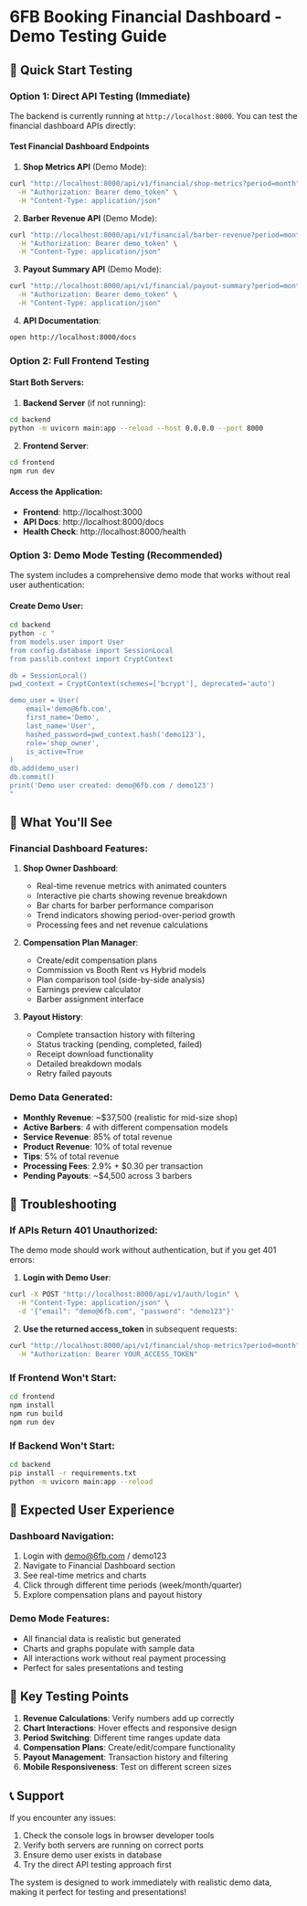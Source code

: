 # 6FB Booking Financial Dashboard - Demo Testing Guide

## 🚀 Quick Start Testing

### Option 1: Direct API Testing (Immediate)

The backend is currently running at `http://localhost:8000`. You can test the financial dashboard APIs directly:

#### Test Financial Dashboard Endpoints

1. **Shop Metrics API** (Demo Mode):
```bash
curl "http://localhost:8000/api/v1/financial/shop-metrics?period=month" \
  -H "Authorization: Bearer demo_token" \
  -H "Content-Type: application/json"
```

2. **Barber Revenue API** (Demo Mode):
```bash
curl "http://localhost:8000/api/v1/financial/barber-revenue?period=month" \
  -H "Authorization: Bearer demo_token" \
  -H "Content-Type: application/json"
```

3. **Payout Summary API** (Demo Mode):
```bash
curl "http://localhost:8000/api/v1/financial/payout-summary?period=month" \
  -H "Authorization: Bearer demo_token" \
  -H "Content-Type: application/json"
```

4. **API Documentation**:
```bash
open http://localhost:8000/docs
```

### Option 2: Full Frontend Testing

#### Start Both Servers:

1. **Backend Server** (if not running):
```bash
cd backend
python -m uvicorn main:app --reload --host 0.0.0.0 --port 8000
```

2. **Frontend Server**:
```bash
cd frontend
npm run dev
```

#### Access the Application:
- **Frontend**: http://localhost:3000
- **API Docs**: http://localhost:8000/docs
- **Health Check**: http://localhost:8000/health

### Option 3: Demo Mode Testing (Recommended)

The system includes a comprehensive demo mode that works without real user authentication:

#### Create Demo User:
```bash
cd backend
python -c "
from models.user import User
from config.database import SessionLocal
from passlib.context import CryptContext

db = SessionLocal()
pwd_context = CryptContext(schemes=['bcrypt'], deprecated='auto')

demo_user = User(
    email='demo@6fb.com',
    first_name='Demo',
    last_name='User',
    hashed_password=pwd_context.hash('demo123'),
    role='shop_owner',
    is_active=True
)
db.add(demo_user)
db.commit()
print('Demo user created: demo@6fb.com / demo123')
"
```

## 🎯 What You'll See

### Financial Dashboard Features:

1. **Shop Owner Dashboard**:
   - Real-time revenue metrics with animated counters
   - Interactive pie charts showing revenue breakdown
   - Bar charts for barber performance comparison
   - Trend indicators showing period-over-period growth
   - Processing fees and net revenue calculations

2. **Compensation Plan Manager**:
   - Create/edit compensation plans
   - Commission vs Booth Rent vs Hybrid models
   - Plan comparison tool (side-by-side analysis)
   - Earnings preview calculator
   - Barber assignment interface

3. **Payout History**:
   - Complete transaction history with filtering
   - Status tracking (pending, completed, failed)
   - Receipt download functionality
   - Detailed breakdown modals
   - Retry failed payouts

### Demo Data Generated:
- **Monthly Revenue**: ~$37,500 (realistic for mid-size shop)
- **Active Barbers**: 4 with different compensation models
- **Service Revenue**: 85% of total revenue
- **Product Revenue**: 10% of total revenue  
- **Tips**: 5% of total revenue
- **Processing Fees**: 2.9% + $0.30 per transaction
- **Pending Payouts**: ~$4,500 across 3 barbers

## 🔧 Troubleshooting

### If APIs Return 401 Unauthorized:
The demo mode should work without authentication, but if you get 401 errors:

1. **Login with Demo User**:
```bash
curl -X POST "http://localhost:8000/api/v1/auth/login" \
  -H "Content-Type: application/json" \
  -d '{"email": "demo@6fb.com", "password": "demo123"}'
```

2. **Use the returned access_token** in subsequent requests:
```bash
curl "http://localhost:8000/api/v1/financial/shop-metrics?period=month" \
  -H "Authorization: Bearer YOUR_ACCESS_TOKEN"
```

### If Frontend Won't Start:
```bash
cd frontend
npm install
npm run build
npm run dev
```

### If Backend Won't Start:
```bash
cd backend
pip install -r requirements.txt
python -m uvicorn main:app --reload
```

## 📱 Expected User Experience

### Dashboard Navigation:
1. Login with demo@6fb.com / demo123
2. Navigate to Financial Dashboard section
3. See real-time metrics and charts
4. Click through different time periods (week/month/quarter)
5. Explore compensation plans and payout history

### Demo Mode Features:
- All financial data is realistic but generated
- Charts and graphs populate with sample data
- All interactions work without real payment processing
- Perfect for sales presentations and testing

## 🎉 Key Testing Points

1. **Revenue Calculations**: Verify numbers add up correctly
2. **Chart Interactions**: Hover effects and responsive design
3. **Period Switching**: Different time ranges update data
4. **Compensation Plans**: Create/edit/compare functionality
5. **Payout Management**: Transaction history and filtering
6. **Mobile Responsiveness**: Test on different screen sizes

## 📞 Support

If you encounter any issues:
1. Check the console logs in browser developer tools
2. Verify both servers are running on correct ports
3. Ensure demo user exists in database
4. Try the direct API testing approach first

The system is designed to work immediately with realistic demo data, making it perfect for testing and presentations!